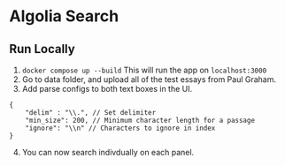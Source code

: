 # Algolia Search

## Run Locally
1. `docker compose up --build` This will run the app on `localhost:3000`
2. Go to data folder, and upload all of the test essays from Paul Graham.
3. Add parse configs to both text boxes in the UI.
```
{
    "delim" : "\\.", // Set delimiter
    "min_size": 200, // Minimum character length for a passage
    "ignore": "\\n" // Characters to ignore in index
}
```
4. You can now search indivdually on each panel.